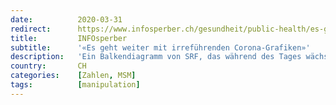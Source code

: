 ```yaml
---
date:          2020-03-31
redirect:      https://www.infosperber.ch/gesundheit/public-health/es-geht-weiter-mit-irrefuehrenden-corona-grafiken/
title:         INFOsperber
subtitle:      '«Es geht weiter mit irreführenden Corona-Grafiken»'
description:   'Ein Balkendiagramm von SRF, das während des Tages wächst, sorgt bei einem Leser zuerst für Verwirrung und dann für Stirnrunzeln.'
country:       CH
categories:    [Zahlen, MSM]
tags:          [manipulation]
---
```

